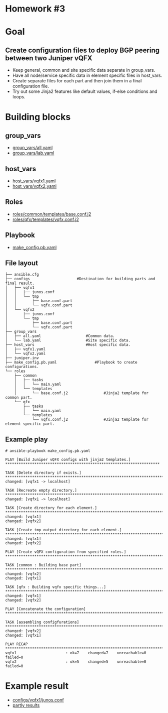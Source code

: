 # Homework #3

# Goal
## Create configuration files to deploy BGP peering between two Juniper vQFX
* Keep general, common and site specific data separate in group_vars.  
* Have all node/service specific data in element specific files in host_vars.
* Create separate files for each part and then join them in a final configuration file.
* Try out some Jinja2 features like default values, if-else conditions and loops.

# Building blocks
## group_vars

* [group_vars/all.yaml](https://github.com/J4nM/ansiblelab/blob/master/03/group_vars/all.yaml)
* [group_vars/lab.yaml](https://github.com/J4nM/ansiblelab/blob/master/03/group_vars/lab.yaml)

## host_vars

* [host_vars/vqfx1.yaml](https://github.com/J4nM/ansiblelab/blob/master/03/host_vars/vqfx1.yaml)
* [host_vars/vqfx2.yaml](https://github.com/J4nM/ansiblelab/blob/master/03/host_vars/vqfx2.yaml)

## Roles

* [roles/common/templates/base.conf.j2](https://github.com/J4nM/ansiblelab/blob/master/03/roles/common/templates/base.conf.j2)
* [roles/qfx/templates/vqfx.conf.j2](https://github.com/J4nM/ansiblelab/blob/master/03/roles/qfx/templates/vqfx.conf.j2)

## Playbook
* [make_config.pb.yaml](https://github.com/J4nM/ansiblelab/blob/master/03/make_config.pb.yaml)


## File layout

```
├── ansible.cfg
├── configs						#Destination for building parts and final result.
│   ├── vqfx1
│   │   ├── junos.conf
│   │   └── tmp
│   │       ├── base.conf.part
│   │       └── vqfx.conf.part
│   └── vqfx2
│       ├── junos.conf
│       └── tmp
│           ├── base.conf.part
│           └── vqfx.conf.part
├── group_vars									
│   ├── all.yaml					#Common data.
│   └── lab.yaml					#Site specific data.
├── host_vars						#Host specific data.
│   ├── vqfx1.yaml
│   └── vqfx2.yaml
├── juniper.inv
├── make_config.pb.yaml					#Playbook to create configurations.
└── roles
    ├── common
    │   ├── tasks
    │   │   └── main.yaml
    │   └── templates
    │       └── base.conf.j2				#Jinja2 template for common part.
    └── qfx
        ├── tasks
        │   └── main.yaml
        └── templates
            └── vqfx.conf.j2				#Jinja2 template for element specific part.
```

## Example play

```
# ansible-playbook make_config.pb.yaml 

PLAY [Build Juniper vQFX configs with jinja2 templates.] *********************************************************************

TASK [Delete directory if exists.] *******************************************************************************************
changed: [vqfx1 -> localhost]

TASK [Recreate empty directory.] *********************************************************************************************
changed: [vqfx1 -> localhost]

TASK [Create directory for each element.] ************************************************************************************
changed: [vqfx1]
changed: [vqfx2]

TASK [Create tmp output directory for each element.] *************************************************************************
changed: [vqfx1]
changed: [vqfx2]

PLAY [Create vQFX configuration from specified roles.] ***********************************************************************

TASK [common : Building base part] *******************************************************************************************
changed: [vqfx2]
changed: [vqfx1]

TASK [qfx : Building vqfx specific things...] ********************************************************************************
changed: [vqfx1]
changed: [vqfx2]

PLAY [Concatenate the configuration] *****************************************************************************************

TASK [assembling configfurations] ********************************************************************************************
changed: [vqfx2]
changed: [vqfx1]

PLAY RECAP *******************************************************************************************************************
vqfx1                      : ok=7    changed=7    unreachable=0    failed=0   
vqfx2                      : ok=5    changed=5    unreachable=0    failed=0   
```

# Example result

* [configs/vqfx1/junos.conf](https://github.com/J4nM/ansiblelab/blob/master/03/configs/vqfx1/junos.conf)
* [partly results](https://github.com/J4nM/ansiblelab/tree/master/03/configs/vqfx1/tmp)


